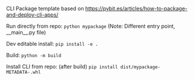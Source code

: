 CLI Package template based on https://pybit.es/articles/how-to-package-and-deploy-cli-apps/

Run directly from repo: `python mypackage` (Note: Different entry point, \_\_main\_\_.py file)

Dev editable install: `pip install -e .`

Build: `python -m build`

Install CLI from repo: (after build) `pip install dist/mypackage-METADATA-.whl`
